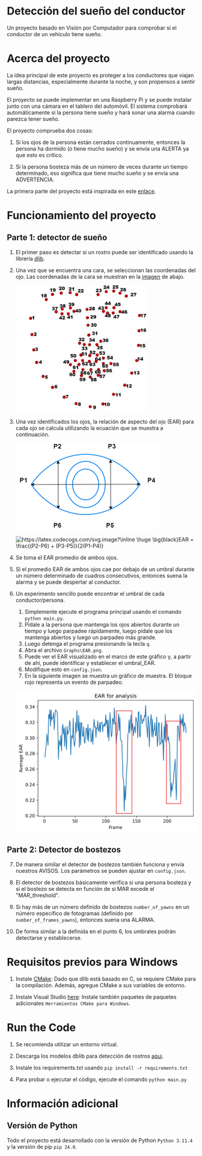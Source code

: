 # Detección del sueño del conductor
Un proyecto basado en Visión por Computador para comprobar si el conductor de un vehículo tiene sueño.

# Acerca del proyecto

La idea principal de este proyecto es proteger a los conductores que viajan largas distancias, especialmente durante la noche, y son propensos a sentir sueño.

El proyecto se puede implementar en una Raspberry Pi y se puede instalar junto con una cámara en el tablero del automóvil. El sistema comprobará automáticamente si la persona tiene sueño y hará sonar una alarma cuando parezca tener sueño.

El proyecto comprueba dos cosas:

1. Si los ojos de la persona están cerrados continuamente, entonces la persona ha dormido (o tiene mucho sueño) y se envía una ALERTA ya que esto es crítico.

2. Si la persona bosteza más de un número de veces durante un tiempo determinado, eso significa que tiene mucho sueño y se envía una ADVERTENCIA.

La primera parte del proyecto está inspirada en este [enlace](https://pyimagesearch.com/2017/05/08/drowsiness-detection-opencv/).

# Funcionamiento del proyecto

## Parte 1: detector de sueño

1. El primer paso es detectar si un rostro puede ser identificado usando la librería [dlib](http://dlib.net/).

2. Una vez que se encuentra una cara, se seleccionan las coordenadas del ojo. Las coordenadas de la cara se muestran en la [imagen](https://www.researchgate.net/publication/343699139_A_framework_for_facial_age_progression_and_regression_using_exemplar_face_templates) de abajo. 
    
    ![face coordinates](Images/Face_Coordinates.jpg)

3. Una vez identificados los ojos, la relación de aspecto del ojo (EAR) para cada ojo se calcula utilizando la ecuación que se muestra a continuación.
   
   ![EAR](Images/EAR_Coordinates.png)

    <img src="https://latex.codecogs.com/svg.image?\inline&space;\huge&space;\bg{black}EAR&space;=&space;\frac{(P2-P6)&space;&plus;&space;(P3-P5)}{2(P1-P4)}" title="https://latex.codecogs.com/svg.image?\inline \huge \bg{black}EAR = \frac{(P2-P6) + (P3-P5)}{2(P1-P4)}" />

4. Se toma el EAR promedio de ambos ojos.

5. Si el promedio EAR de ambos ojos cae por debajo de un umbral durante un número determinado de cuadros consecutivos, entonces suena la alarma y se puede despertar al conductor.

6. Un experimento sencillo puede encontrar el umbral de cada conductor/persona.
    1. Simplemente ejecute el programa principal usando el comando `python main.py`.
    2. Pídale a la persona que mantenga los ojos abiertos durante un tiempo y luego parpadee rápidamente, luego pídale que los mantenga abiertos y luego un parpadeo más grande.
    3. Luego detenga el programa presionando la tecla `q`.
    4. Abra el archivo `Graphs\EAR.png`.
    5. Puede ver el EAR visualizado en el marco de este gráfico y, a partir de ahí, puede identificar y establecer el umbral_EAR.
    6. Modifique esto en `config.json`.
    7. En la siguiente imagen se muestra un gráfico de muestra. El bloque rojo representa un evento de parpadeo.
   
    ![EAR Graph](Images/EAR_Graph.png)

## Parte 2: Detector de bostezos

7. De manera similar el detector de bostezos también funciona y envía nuestros AVISOS. Los parámetros se pueden ajustar en `config.json`.

8. El detector de bostezos básicamente verifica si una persona bosteza y si el bostezo se detecta en función de si MAR excede el "MAR_threshold".

9. Si hay más de un número definido de bostezos `number_of_yawns` en un número específico de fotogramas (definido por `number_of_frames_yawns`), entonces suena una ALARMA.

10. De forma similar a la definida en el punto 6, los umbrales podrán detectarse y establecerse.

# Requisitos previos para Windows

1. Instale [CMake](https://cmake.org/download/): Dado que dlib está basado en C, se requiere CMake para la compilación. Además, agregue CMake a sus variables de entorno.

2. Instale Visual Studio [here](https://visualstudio.microsoft.com/visual-cpp-build-tools/): Instale también paquetes de paquetes adicionales `Herramientas CMake para Windows`.


# Run the Code


1. Se recomienda utilizar un entorno virtual. 

2. Descarga los modelos dblib para detección de rostros [aqui](http://dlib.net/files/shape_predictor_68_face_landmarks.dat.bz2).

3. Instale los requirements.txt usando `pip install -r requirements.txt`

4. Para probar o ejecutar el código, ejecute el comando `python main.py`
   
# Información adicional

## Versión de Python

Todo el proyecto está desarrollado con la versión de Python `Python 3.11.4` y la versión de pip `pip 24.0`.



